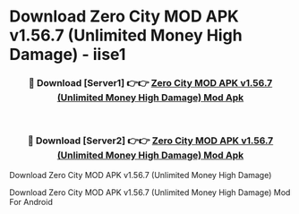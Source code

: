 # Download Zero City MOD APK v1.56.7 (Unlimited Money High Damage) - iise1


<div align="center">
<h3>🔴 Download [Server1] 👉👉 <a href="https://apk-comot.site?title=Zero_City_MOD_APK_v1.56.7_(Unlimited_Money_High_Damage)">Zero City MOD APK v1.56.7 (Unlimited Money High Damage) Mod Apk</a></h3><br>
<h3>🔴 Download [Server2] 👉👉 <a href="https://apk-comot.site?title=Zero_City_MOD_APK_v1.56.7_(Unlimited_Money_High_Damage)">Zero City MOD APK v1.56.7 (Unlimited Money High Damage) Mod Apk</a></h3>
</div>



Download Zero City MOD APK v1.56.7 (Unlimited Money High Damage) 

Download Zero City MOD APK v1.56.7 (Unlimited Money High Damage) Mod For Android